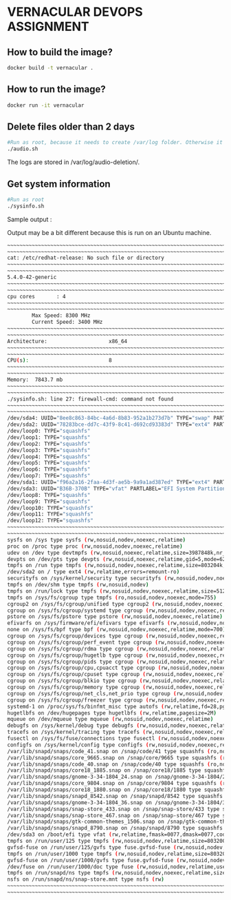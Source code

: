 # VERNACULAR DEVOPS ASSIGNMENT

## How to build the image?

```sh
docker build -t vernacular .
```

## How to run the image?

```sh
docker run -it vernacular
```

## Delete files older than 2 days

```sh
#Run as root, because it needs to create /var/log folder. Otherwise it does not need root permissions.
./audio.sh
```
The logs are stored in /var/log/audio-deletion/.

## Get system information

```sh
#Run as root
./sysinfo.sh
```


Sample output :

Output may be a bit different because this is run on an Ubuntu machine.

```sh
~~~~~~~~~~~~~~~~~~~~~~~~~~~~~~~~~~~~~~~~~~~~~~~~~~~~~~~~~~~~~~~~~~~~~~~~~~~~~~~~~~~~~~~~~~~~~~
~~~~~~~~~~~~~~~~~~~~~~~~~~~~~~~~~~~~~~~~~~~~~~~~~~~~~~~~~~~~~~~~~~~~~~~~~~~~~~~~~~~~~~~~~~~~~~
cat: /etc/redhat-release: No such file or directory
~~~~~~~~~~~~~~~~~~~~~~~~~~~~~~~~~~~~~~~~~~~~~~~~~~~~~~~~~~~~~~~~~~~~~~~~~~~~~~~~~~~~~~~~~~~~~~
~~~~~~~~~~~~~~~~~~~~~~~~~~~~~~~~~~~~~~~~~~~~~~~~~~~~~~~~~~~~~~~~~~~~~~~~~~~~~~~~~~~~~~~~~~~~~~
5.4.0-42-generic
~~~~~~~~~~~~~~~~~~~~~~~~~~~~~~~~~~~~~~~~~~~~~~~~~~~~~~~~~~~~~~~~~~~~~~~~~~~~~~~~~~~~~~~~~~~~~~
~~~~~~~~~~~~~~~~~~~~~~~~~~~~~~~~~~~~~~~~~~~~~~~~~~~~~~~~~~~~~~~~~~~~~~~~~~~~~~~~~~~~~~~~~~~~~~
cpu cores       : 4
~~~~~~~~~~~~~~~~~~~~~~~~~~~~~~~~~~~~~~~~~~~~~~~~~~~~~~~~~~~~~~~~~~~~~~~~~~~~~~~~~~~~~~~~~~~~~~
~~~~~~~~~~~~~~~~~~~~~~~~~~~~~~~~~~~~~~~~~~~~~~~~~~~~~~~~~~~~~~~~~~~~~~~~~~~~~~~~~~~~~~~~~~~~~~
        Max Speed: 8300 MHz
        Current Speed: 3400 MHz
~~~~~~~~~~~~~~~~~~~~~~~~~~~~~~~~~~~~~~~~~~~~~~~~~~~~~~~~~~~~~~~~~~~~~~~~~~~~~~~~~~~~~~~~~~~~~~
~~~~~~~~~~~~~~~~~~~~~~~~~~~~~~~~~~~~~~~~~~~~~~~~~~~~~~~~~~~~~~~~~~~~~~~~~~~~~~~~~~~~~~~~~~~~~~
Architecture:                    x86_64
~~~~~~~~~~~~~~~~~~~~~~~~~~~~~~~~~~~~~~~~~~~~~~~~~~~~~~~~~~~~~~~~~~~~~~~~~~~~~~~~~~~~~~~~~~~~~~
~~~~~~~~~~~~~~~~~~~~~~~~~~~~~~~~~~~~~~~~~~~~~~~~~~~~~~~~~~~~~~~~~~~~~~~~~~~~~~~~~~~~~~~~~~~~~~
CPU(s):                          8
~~~~~~~~~~~~~~~~~~~~~~~~~~~~~~~~~~~~~~~~~~~~~~~~~~~~~~~~~~~~~~~~~~~~~~~~~~~~~~~~~~~~~~~~~~~~~~
~~~~~~~~~~~~~~~~~~~~~~~~~~~~~~~~~~~~~~~~~~~~~~~~~~~~~~~~~~~~~~~~~~~~~~~~~~~~~~~~~~~~~~~~~~~~~~
Memory:  7843.7 mb
~~~~~~~~~~~~~~~~~~~~~~~~~~~~~~~~~~~~~~~~~~~~~~~~~~~~~~~~~~~~~~~~~~~~~~~~~~~~~~~~~~~~~~~~~~~~~~
~~~~~~~~~~~~~~~~~~~~~~~~~~~~~~~~~~~~~~~~~~~~~~~~~~~~~~~~~~~~~~~~~~~~~~~~~~~~~~~~~~~~~~~~~~~~~~
./sysinfo.sh: line 27: firewall-cmd: command not found
~~~~~~~~~~~~~~~~~~~~~~~~~~~~~~~~~~~~~~~~~~~~~~~~~~~~~~~~~~~~~~~~~~~~~~~~~~~~~~~~~~~~~~~~~~~~~~
~~~~~~~~~~~~~~~~~~~~~~~~~~~~~~~~~~~~~~~~~~~~~~~~~~~~~~~~~~~~~~~~~~~~~~~~~~~~~~~~~~~~~~~~~~~~~~
/dev/sda4: UUID="8ee8c863-84bc-4a6d-8b83-952a1b273d7b" TYPE="swap" PARTUUID="e0a53986-8130-4255-9664-4e57515632ba"
/dev/sda2: UUID="78283bce-dd7c-43f9-8c41-d692cd93383d" TYPE="ext4" PARTUUID="833ab8a9-e0c5-4072-bc43-1fcfaca97c23"
/dev/loop0: TYPE="squashfs"
/dev/loop1: TYPE="squashfs"
/dev/loop2: TYPE="squashfs"
/dev/loop3: TYPE="squashfs"
/dev/loop4: TYPE="squashfs"
/dev/loop5: TYPE="squashfs"
/dev/loop6: TYPE="squashfs"
/dev/loop7: TYPE="squashfs"
/dev/sda1: UUID="f96a2a16-2faa-4d3f-ae5b-9a9a1ad387ed" TYPE="ext4" PARTUUID="76d31972-8144-7040-8139-79408a4ff70b"
/dev/sda3: UUID="B36B-370B" TYPE="vfat" PARTLABEL="EFI System Partition" PARTUUID="ff345169-e6bf-4ca9-970f-9cd5365b074d"
/dev/loop8: TYPE="squashfs"
/dev/loop9: TYPE="squashfs"
/dev/loop10: TYPE="squashfs"
/dev/loop11: TYPE="squashfs"
/dev/loop12: TYPE="squashfs"
~~~~~~~~~~~~~~~~~~~~~~~~~~~~~~~~~~~~~~~~~~~~~~~~~~~~~~~~~~~~~~~~~~~~~~~~~~~~~~~~~~~~~~~~~~~~~~
~~~~~~~~~~~~~~~~~~~~~~~~~~~~~~~~~~~~~~~~~~~~~~~~~~~~~~~~~~~~~~~~~~~~~~~~~~~~~~~~~~~~~~~~~~~~~~
sysfs on /sys type sysfs (rw,nosuid,nodev,noexec,relatime)
proc on /proc type proc (rw,nosuid,nodev,noexec,relatime)
udev on /dev type devtmpfs (rw,nosuid,noexec,relatime,size=3987848k,nr_inodes=996962,mode=755)
devpts on /dev/pts type devpts (rw,nosuid,noexec,relatime,gid=5,mode=620,ptmxmode=000)
tmpfs on /run type tmpfs (rw,nosuid,nodev,noexec,relatime,size=803204k,mode=755)
/dev/sda2 on / type ext4 (rw,relatime,errors=remount-ro)
securityfs on /sys/kernel/security type securityfs (rw,nosuid,nodev,noexec,relatime)
tmpfs on /dev/shm type tmpfs (rw,nosuid,nodev)
tmpfs on /run/lock type tmpfs (rw,nosuid,nodev,noexec,relatime,size=5120k)
tmpfs on /sys/fs/cgroup type tmpfs (ro,nosuid,nodev,noexec,mode=755)
cgroup2 on /sys/fs/cgroup/unified type cgroup2 (rw,nosuid,nodev,noexec,relatime,nsdelegate)
cgroup on /sys/fs/cgroup/systemd type cgroup (rw,nosuid,nodev,noexec,relatime,xattr,name=systemd)
pstore on /sys/fs/pstore type pstore (rw,nosuid,nodev,noexec,relatime)
efivarfs on /sys/firmware/efi/efivars type efivarfs (rw,nosuid,nodev,noexec,relatime)
none on /sys/fs/bpf type bpf (rw,nosuid,nodev,noexec,relatime,mode=700)
cgroup on /sys/fs/cgroup/devices type cgroup (rw,nosuid,nodev,noexec,relatime,devices)
cgroup on /sys/fs/cgroup/perf_event type cgroup (rw,nosuid,nodev,noexec,relatime,perf_event)
cgroup on /sys/fs/cgroup/rdma type cgroup (rw,nosuid,nodev,noexec,relatime,rdma)
cgroup on /sys/fs/cgroup/hugetlb type cgroup (rw,nosuid,nodev,noexec,relatime,hugetlb)
cgroup on /sys/fs/cgroup/pids type cgroup (rw,nosuid,nodev,noexec,relatime,pids)
cgroup on /sys/fs/cgroup/cpu,cpuacct type cgroup (rw,nosuid,nodev,noexec,relatime,cpu,cpuacct)
cgroup on /sys/fs/cgroup/cpuset type cgroup (rw,nosuid,nodev,noexec,relatime,cpuset)
cgroup on /sys/fs/cgroup/blkio type cgroup (rw,nosuid,nodev,noexec,relatime,blkio)
cgroup on /sys/fs/cgroup/memory type cgroup (rw,nosuid,nodev,noexec,relatime,memory)
cgroup on /sys/fs/cgroup/net_cls,net_prio type cgroup (rw,nosuid,nodev,noexec,relatime,net_cls,net_prio)
cgroup on /sys/fs/cgroup/freezer type cgroup (rw,nosuid,nodev,noexec,relatime,freezer)
systemd-1 on /proc/sys/fs/binfmt_misc type autofs (rw,relatime,fd=28,pgrp=1,timeout=0,minproto=5,maxproto=5,direct,pipe_ino=1604)
hugetlbfs on /dev/hugepages type hugetlbfs (rw,relatime,pagesize=2M)
mqueue on /dev/mqueue type mqueue (rw,nosuid,nodev,noexec,relatime)
debugfs on /sys/kernel/debug type debugfs (rw,nosuid,nodev,noexec,relatime)
tracefs on /sys/kernel/tracing type tracefs (rw,nosuid,nodev,noexec,relatime)
fusectl on /sys/fs/fuse/connections type fusectl (rw,nosuid,nodev,noexec,relatime)
configfs on /sys/kernel/config type configfs (rw,nosuid,nodev,noexec,relatime)
/var/lib/snapd/snaps/code_41.snap on /snap/code/41 type squashfs (ro,nodev,relatime,x-gdu.hide)
/var/lib/snapd/snaps/core_9665.snap on /snap/core/9665 type squashfs (ro,nodev,relatime,x-gdu.hide)
/var/lib/snapd/snaps/code_40.snap on /snap/code/40 type squashfs (ro,nodev,relatime,x-gdu.hide)
/var/lib/snapd/snaps/core18_1885.snap on /snap/core18/1885 type squashfs (ro,nodev,relatime,x-gdu.hide)
/var/lib/snapd/snaps/gnome-3-34-1804_24.snap on /snap/gnome-3-34-1804/24 type squashfs (ro,nodev,relatime,x-gdu.hide)
/var/lib/snapd/snaps/core_9804.snap on /snap/core/9804 type squashfs (ro,nodev,relatime,x-gdu.hide)
/var/lib/snapd/snaps/core18_1880.snap on /snap/core18/1880 type squashfs (ro,nodev,relatime,x-gdu.hide)
/var/lib/snapd/snaps/snapd_8542.snap on /snap/snapd/8542 type squashfs (ro,nodev,relatime,x-gdu.hide)
/var/lib/snapd/snaps/gnome-3-34-1804_36.snap on /snap/gnome-3-34-1804/36 type squashfs (ro,nodev,relatime,x-gdu.hide)
/var/lib/snapd/snaps/snap-store_433.snap on /snap/snap-store/433 type squashfs (ro,nodev,relatime,x-gdu.hide)
/var/lib/snapd/snaps/snap-store_467.snap on /snap/snap-store/467 type squashfs (ro,nodev,relatime,x-gdu.hide)
/var/lib/snapd/snaps/gtk-common-themes_1506.snap on /snap/gtk-common-themes/1506 type squashfs (ro,nodev,relatime,x-gdu.hide)
/var/lib/snapd/snaps/snapd_8790.snap on /snap/snapd/8790 type squashfs (ro,nodev,relatime,x-gdu.hide)
/dev/sda3 on /boot/efi type vfat (rw,relatime,fmask=0077,dmask=0077,codepage=437,iocharset=iso8859-1,shortname=mixed,errors=remount-ro)
tmpfs on /run/user/125 type tmpfs (rw,nosuid,nodev,relatime,size=803200k,mode=700,uid=125,gid=130)
gvfsd-fuse on /run/user/125/gvfs type fuse.gvfsd-fuse (rw,nosuid,nodev,relatime,user_id=125,group_id=130)
tmpfs on /run/user/1000 type tmpfs (rw,nosuid,nodev,relatime,size=803200k,mode=700,uid=1000,gid=1000)
gvfsd-fuse on /run/user/1000/gvfs type fuse.gvfsd-fuse (rw,nosuid,nodev,relatime,user_id=1000,group_id=1000)
/dev/fuse on /run/user/1000/doc type fuse (rw,nosuid,nodev,relatime,user_id=1000,group_id=1000)
tmpfs on /run/snapd/ns type tmpfs (rw,nosuid,nodev,noexec,relatime,size=803204k,mode=755)
nsfs on /run/snapd/ns/snap-store.mnt type nsfs (rw)
~~~~~~~~~~~~~~~~~~~~~~~~~~~~~~~~~~~~~~~~~~~~~~~~~~~~~~~~~~~~~~~~~~~~~~~~~~~~~~~~~~~~~~~~~~~~~~
~~~~~~~~~~~~~~~~~~~~~~~~~~~~~~~~~~~~~~~~~~~~~~~~~~~~~~~~~~~~~~~~~~~~~~~~~~~~~~~~~~~~~~~~~~~~~~
```